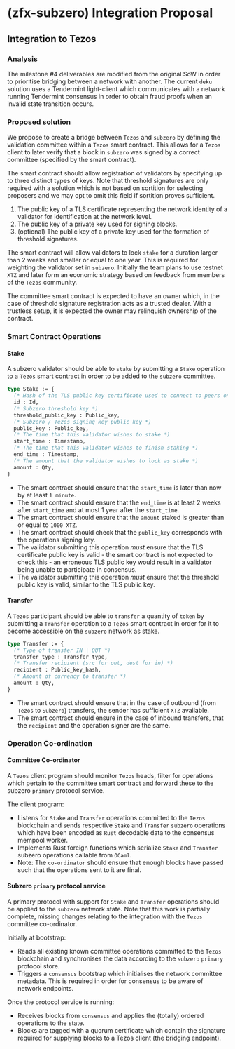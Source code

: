 # (zfx-subzero) Integration Proposal

## Integration to Tezos

### Analysis

The milestone #4 deliverables are modified from the original SoW in order to prioritise bridging between a network with another. The current `deku` solution uses a Tendermint light-client which communicates with a network running Tendermint consensus in order to obtain fraud proofs when an invalid state transition occurs.

### Proposed solution

We propose to create a bridge between `Tezos` and `subzero` by defining the validation committee within a `Tezos` smart contract. This allows for a `Tezos` client to later verify that a block in `subzero` was signed by a correct committee (specified by the smart contract).

The smart contract should allow registration of validators by specifying up to three distinct types of keys. Note that threshold signatures are only required with a solution which is not based on sortition for selecting proposers and we may opt to omit this field if sortition proves sufficient.
1. The public key of a TLS certificate representing the network identity of a validator for identification at the network level.
2. The public key of a private key used for signing blocks.
3. (optional) The public key of a private key used for the formation of threshold signatures.

The smart contract will allow validators to lock `stake` for a duration larger than 2 weeks and smaller or equal to one year. This is required for weighting the validator set in `subzero`. Initially the team plans to use testnet `XTZ` and later form an economic strategy based on feedback from members of the `Tezos` community.

The committee smart contract is expected to have an owner which, in the case of threshold signature registration acts as a trusted dealer. With a trustless setup, it is expected the owner may relinquish ownership of the contract.

### Smart Contract Operations

#### Stake


A subzero validator should be able to `stake` by submitting a `Stake` operation to a `Tezos` smart contract in order to be added to the `subzero` committee.

```ocaml
type Stake := {
  (* Hash of the TLS public key certificate used to connect to peers on `subzero` *)
  id : Id,
  (* Subzero threshold key *)
  threshold_public_key : Public_key,
  (* Subzero / Tezos signing key public key *)
  public_key : Public_key,
  (* The time that this validator wishes to stake *)
  start_time : Timestamp,
  (* The time that this validator wishes to finish staking *)
  end_time : Timestamp,
  (* The amount that the validator wishes to lock as stake *)
  amount : Qty,
}
```

* The smart contract should ensure that the `start_time` is later than now by at least `1 minute`.
* The smart contract should ensure that the `end_time` is at least 2 weeks after `start_time` and at most 1 year after the `start_time`.
* The smart contract should ensure that the `amount` staked is greater than or equal to `1000 XTZ`.
* The smart contract should check that the `public_key` corresponds with the operations signing key.
* The validator submitting this operation *must* ensure that the TLS certificate public key is valid - the smart contract is not expected to check this - an erroneous TLS public key would result in a validator being unable to participate in consensus.
* The validator submitting this operation *must* ensure that the threshold public key is valid, similar to the TLS public key.

#### Transfer

A `Tezos` participant should be able to `transfer` a quantity of `token` by submitting a `Transfer` operation to a `Tezos` smart contract in order for it to become accessible on the `subzero` network as stake.

```ocaml
type Transfer := {
  (* Type of transfer IN | OUT *)
  transfer_type : Transfer_type,
  (* Transfer recipient (src for out, dest for in) *)
  recipient : Public_key_hash,
  (* Amount of currency to transfer *)
  amount : Qty,
}
```

* The smart contract should ensure that in the case of outbound (from `Tezos` to `Subzero`) transfers, the sender has sufficient `XTZ` available.
* The smart contract should ensure in the case of inbound transfers, that the `recipient` and the operation signer are the same.

### Operation Co-ordination

#### Committee Co-ordinator

A `Tezos` client program should monitor `Tezos` heads, filter for operations which pertain to the committee smart contract and forward these to the subzero `primary` protocol service.

The client program:
* Listens for `Stake` and `Transfer` operations committed to the `Tezos` blockchain and sends respective `Stake` and `Transfer` `subzero` operations which have been encoded as `Rust` decodable data to the consensus mempool worker.
* Implements Rust foreign functions which serialize `Stake` and `Transfer` subzero operations callable from `OCaml`.
* Note: The `co-ordinator` should ensure that enough blocks have passed such that the operations sent to it are final.

#### Subzero `primary` protocol service

A primary protocol with support for `Stake` and `Transfer` operations should be applied to the `subzero` network state. Note that this work is partially complete, missing changes relating to the integration with the `Tezos` committee co-ordinator.

Initially at bootstrap:
* Reads all existing known committee operations committed to the `Tezos` blockchain and synchronises the data according to the `subzero` `primary` protocol store.
* Triggers a `consensus` bootstrap which initialises the network committee metadata. This is required in order for consensus to be aware of network endpoints.

Once the protocol service is running:
* Receives blocks from `consensus` and applies the (totally) ordered operations to the state.
* Blocks are tagged with a quorum certificate which contain the signature required for supplying blocks to a Tezos client (the bridging endpoint).
